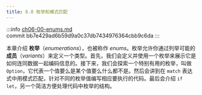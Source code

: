 ```yaml
---
title: 6.0 枚举和模式匹配
---
```


:::info
[ch06-00-enums.md](https://github.com/rust-lang/book/blob/main/src/ch06-00-enums.md)
<br>
commit bb7e429ad6b59d9a0c37db7434976364cbb9c6da
:::

本章介绍 **枚举**（*enumerations*），也被称作 *enums*。枚举允许你通过列举可能的 **成员**（*variants*）来定义一个类型。首先，我们会定义并使用一个枚举来展示它是如何连同数据一起编码信息的。接下来，我们会探索一个特别有用的枚举，叫做 `Option`，它代表一个值要么是某个值要么什么都不是。然后会讲到在 `match` 表达式中用模式匹配，针对不同的枚举值编写相应要执行的代码。最后会介绍 `if let`，另一个简洁方便处理代码中枚举的结构。

